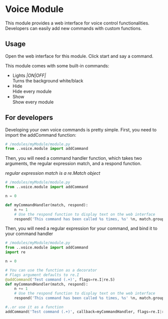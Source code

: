 # Voice Module
This module provides a web interface for voice control functionalities. Developers can easily add new commands with custom functions.

## Usage
Open the web interface for this module. Click start and say a command.

This module comes with some built-in commands:
* Lights *|ON|OFF|*  
Turns the background white/black
* Hide  
Hide every module
* Show  
Show every module

## For developers

Developing your own voice commands is pretty simple. First, you need to import the addCommand function:

```python
# /modules/myModule/module.py
from ..voice.module import addCommand
```

Then, you will need a command handler function, which takes two arguments, the regular expression match, and a respond function.

*regular expression match is a re.Match object*

```python
# /modules/myModule/module.py
from ..voice.module import addCommand

n = 0

def myCommandHandler(match, respond):
    n += 1
    # Use the respond function to display text on the web interface
    respond('This command has been called %s times, %s' %n, match.group(1))
```

Then, you will need a regular expression for your command, and bind it to your command handler

```python
# /modules/myModule/module.py
from ..voice.module import addCommand
import re

n = 0

# You can use the function as a decorator
# Flags argument defaults to re.I
@addCommand('Test command (.+)', flags=re.I|re.S)
def myCommandHandler(match, respond):
    n += 1
    # Use the respond function to display text on the web interface
    respond('This command has been called %s times, %s' %n, match.group(1))

#..or use it as a function
addCommand('Test command (.+)', callback=myCommandHandler, flags=re.I|re.S)
```
